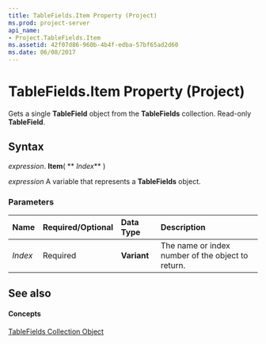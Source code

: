 ```yaml
---
title: TableFields.Item Property (Project)
ms.prod: project-server
api_name:
- Project.TableFields.Item
ms.assetid: 42f07d86-960b-4b4f-edba-57bf65ad2d60
ms.date: 06/08/2017
---
```



# TableFields.Item Property (Project)

Gets a single  **TableField** object from the **TableFields** collection. Read-only **TableField**.


## Syntax

 _expression_. **Item**( ** _Index_** )

 _expression_ A variable that represents a **TableFields** object.


### Parameters



|**Name**|**Required/Optional**|**Data Type**|**Description**|
|:-----|:-----|:-----|:-----|
| _Index_|Required|**Variant**|The name or index number of the object to return.|

## See also


#### Concepts


[TableFields Collection Object](Project.tablefields.md)
